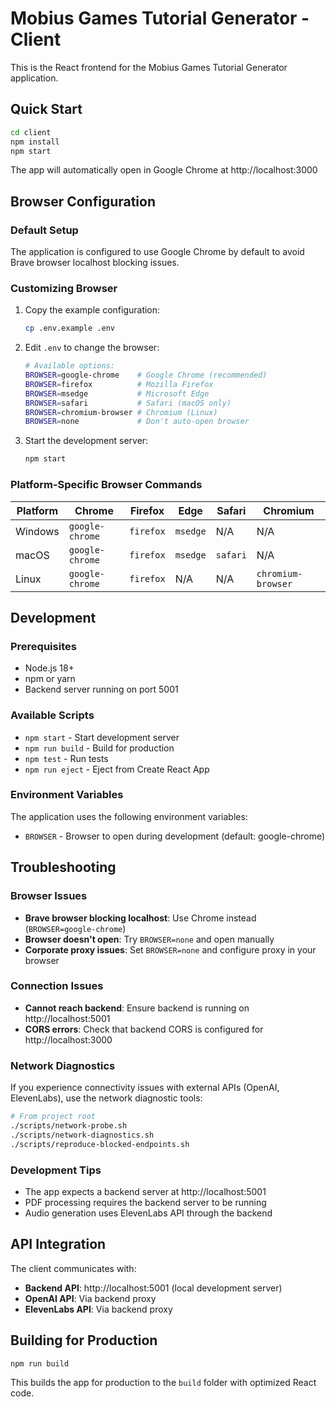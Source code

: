 # Mobius Games Tutorial Generator - Client

This is the React frontend for the Mobius Games Tutorial Generator application.

## Quick Start

```bash
cd client
npm install
npm start
```

The app will automatically open in Google Chrome at http://localhost:3000

## Browser Configuration

### Default Setup
The application is configured to use Google Chrome by default to avoid Brave browser localhost blocking issues.

### Customizing Browser
1. Copy the example configuration:
   ```bash
   cp .env.example .env
   ```

2. Edit `.env` to change the browser:
   ```bash
   # Available options:
   BROWSER=google-chrome    # Google Chrome (recommended)
   BROWSER=firefox          # Mozilla Firefox  
   BROWSER=msedge           # Microsoft Edge
   BROWSER=safari           # Safari (macOS only)
   BROWSER=chromium-browser # Chromium (Linux)
   BROWSER=none             # Don't auto-open browser
   ```

3. Start the development server:
   ```bash
   npm start
   ```

### Platform-Specific Browser Commands

| Platform | Chrome | Firefox | Edge | Safari | Chromium |
|----------|---------|---------|------|---------|----------|
| Windows  | `google-chrome` | `firefox` | `msedge` | N/A | N/A |
| macOS    | `google-chrome` | `firefox` | `msedge` | `safari` | N/A |
| Linux    | `google-chrome` | `firefox` | N/A | N/A | `chromium-browser` |

## Development

### Prerequisites
- Node.js 18+ 
- npm or yarn
- Backend server running on port 5001

### Available Scripts
- `npm start` - Start development server
- `npm run build` - Build for production
- `npm test` - Run tests
- `npm run eject` - Eject from Create React App

### Environment Variables
The application uses the following environment variables:

- `BROWSER` - Browser to open during development (default: google-chrome)

## Troubleshooting

### Browser Issues
- **Brave browser blocking localhost**: Use Chrome instead (`BROWSER=google-chrome`)
- **Browser doesn't open**: Try `BROWSER=none` and open manually
- **Corporate proxy issues**: Set `BROWSER=none` and configure proxy in your browser

### Connection Issues
- **Cannot reach backend**: Ensure backend is running on http://localhost:5001
- **CORS errors**: Check that backend CORS is configured for http://localhost:3000

### Network Diagnostics
If you experience connectivity issues with external APIs (OpenAI, ElevenLabs), use the network diagnostic tools:

```bash
# From project root
./scripts/network-probe.sh
./scripts/network-diagnostics.sh
./scripts/reproduce-blocked-endpoints.sh
```

### Development Tips
- The app expects a backend server at http://localhost:5001
- PDF processing requires the backend server to be running
- Audio generation uses ElevenLabs API through the backend

## API Integration

The client communicates with:
- **Backend API**: http://localhost:5001 (local development server)
- **OpenAI API**: Via backend proxy
- **ElevenLabs API**: Via backend proxy

## Building for Production

```bash
npm run build
```

This builds the app for production to the `build` folder with optimized React code.
